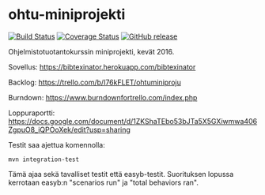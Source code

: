 # ohtu-miniprojekti
[![Build Status](https://travis-ci.org/Prokrastinaattorit/ohtu-miniprojekti.svg?branch=master)](https://travis-ci.org/Prokrastinaattorit/ohtu-miniprojekti) [![Coverage Status](
https://coveralls.io/repos/github/Prokrastinaattorit/ohtu-miniprojekti/badge.svg?branch=master
)](
https://coveralls.io/github/Prokrastinaattorit/ohtu-miniprojekti?branch=master
) 
[![GitHub release](https://img.shields.io/badge/release-sprint4-brightgreen.svg?style=flat)](https://github.com/Prokrastinaattorit/ohtu-miniprojekti/releases/latest)

Ohjelmistotuotantokurssin miniprojekti, kevät 2016.

Sovellus:  https://bibtexinator.herokuapp.com/bibtexinator

Backlog: https://trello.com/b/I76kFLET/ohtuminiproju

Burndown: https://www.burndownfortrello.com/index.php

Loppuraportti: https://docs.google.com/document/d/1ZKShaTEbo53bJTa5X5GXiwmwa406ZgpuO8_iQPOoXek/edit?usp=sharing

Testit saa ajettua komennolla:
```
mvn integration-test
```
Tämä ajaa sekä tavalliset testit että easyb-testit. Suorituksen lopussa kerrotaan easyb:n "scenarios run" ja "total behaviors ran".


